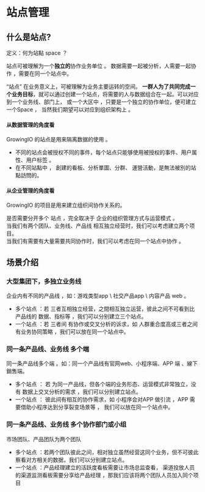 # 站点管理

## 什么是站点?

定义：何为站點 space ？

站点可被理解为一个**独立的**协作业务单位 。 数据需要一起被分析，人需要一起协作 ，需要在同一个站点中。

“站点” 在业务意义上，可被理解为业务主要运转的空间。 **一群人为了共同完成一个业务目标**，就可以通过创建一个站点，将需要的人与数据组合在一起。可以对应到一个业务线、部门上， 或一个大区中 ，只要是一个独立的协作单位，便可建立一个Space ， 当然我们期望可以对应到组织架构上 。

#### 

#### 从数据管理的角度看

GrowingIO 的站点是用来隔离数据的使用 。

* 不同的站点会被授权不同的事件，每个站点只能够使用被授权的事件、用户属性、用户标签 。
* 在不同站點中 ， 創建的看板、分析單圖、分群、 運營活動，是無法被別的站點訪問的。 

#### 

#### 从企业管理的角度看

GrowingIO 的项目是用来建立组织间协作关系的。 

是否需要分开多个 站点 ，完全取决于 企业的组织管理方式与运营模式 。  
‌当我们有两个团队、业务线、产品线 相互独立经营时，我们可以考虑建立两个项目。  
当我们有需要有大量需要共同协作时，我们可以考虑在同一个站点中协作 。 



## 场景介绍 

### 大型集团下，多独立业务线

企业内有不同的产品线 ，如：游戏类型app  \  社交产品app  \  内容产品 web 。

* 多个站点 ：若 三者互相独立经营，之間相互独立运营，彼此之间不可看到比产品线的 数据、指标等 ，我们可以分别建立三个站点。
* 一个站点 ：若 三者间 有协作或交叉分析的诉求，如 人群重合度高或三者之间有业务协同策略 ，我们可以放在同一个站点中。

###  

### 同一条产品线、业务线 多个端

同一条产品线多个端 。如：同一个产品线有官网web、小程序端、APP 端 、線下銷售端。

* 多个站点 ： 若 为同一产品线，但各个端的业务形态、运营模式非常独立，没有 数据上交叉分析的需求 ，我们可以分别建立站点。
* 一个站点 ： 彼此间有相互的协作需求，如 小程序会对APP 做引流 ，APP 需要借助小程序达到分享裂变场景等  ， 我们可以放在同一个站点中。

###   

### 同一条产品线、业务线 多个协作部门或小组

市场团队、产品团队为两个团队

* 多个站点 ：若两个团队彼此之间，相对独立虽然经营这同个业务，但不可彼此察看对方相关的数据，我们可以分别建立站点。
* 一个站点 ：产品经理建立的活跃度看板需要让市场总监查看， 渠道投放人员的渠道监测看板需要分享给产品经理 ，那我们应该将两个团队人员加入同个项目



